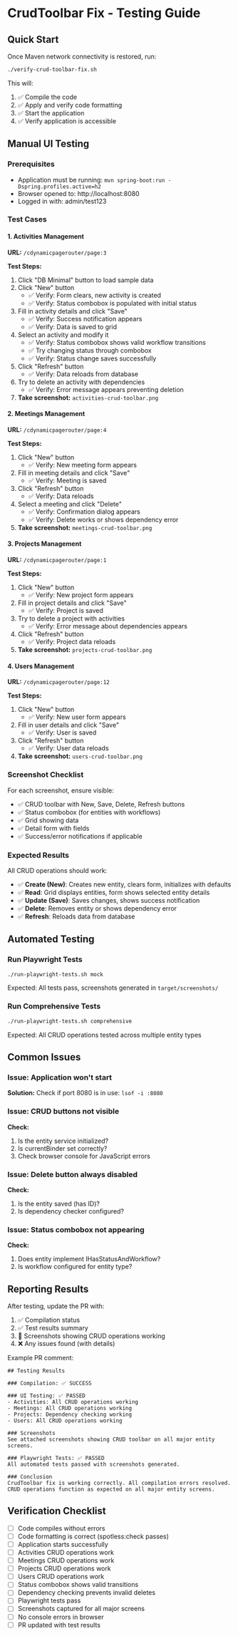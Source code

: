 # CrudToolbar Fix - Testing Guide

## Quick Start

Once Maven network connectivity is restored, run:
```bash
./verify-crud-toolbar-fix.sh
```

This will:
1. ✅ Compile the code
2. ✅ Apply and verify code formatting
3. ✅ Start the application
4. ✅ Verify application is accessible

## Manual UI Testing

### Prerequisites
- Application must be running: `mvn spring-boot:run -Dspring.profiles.active=h2`
- Browser opened to: http://localhost:8080
- Logged in with: admin/test123

### Test Cases

#### 1. Activities Management
**URL:** `/cdynamicpagerouter/page:3`

**Test Steps:**
1. Click "DB Minimal" button to load sample data
2. Click "New" button
   - ✅ Verify: Form clears, new activity is created
   - ✅ Verify: Status combobox is populated with initial status
3. Fill in activity details and click "Save"
   - ✅ Verify: Success notification appears
   - ✅ Verify: Data is saved to grid
4. Select an activity and modify it
   - ✅ Verify: Status combobox shows valid workflow transitions
   - ✅ Try changing status through combobox
   - ✅ Verify: Status change saves successfully
5. Click "Refresh" button
   - ✅ Verify: Data reloads from database
6. Try to delete an activity with dependencies
   - ✅ Verify: Error message appears preventing deletion
7. **Take screenshot:** `activities-crud-toolbar.png`

#### 2. Meetings Management
**URL:** `/cdynamicpagerouter/page:4`

**Test Steps:**
1. Click "New" button
   - ✅ Verify: New meeting form appears
2. Fill in meeting details and click "Save"
   - ✅ Verify: Meeting is saved
3. Click "Refresh" button
   - ✅ Verify: Data reloads
4. Select a meeting and click "Delete"
   - ✅ Verify: Confirmation dialog appears
   - ✅ Verify: Delete works or shows dependency error
5. **Take screenshot:** `meetings-crud-toolbar.png`

#### 3. Projects Management
**URL:** `/cdynamicpagerouter/page:1`

**Test Steps:**
1. Click "New" button
   - ✅ Verify: New project form appears
2. Fill in project details and click "Save"
   - ✅ Verify: Project is saved
3. Try to delete a project with activities
   - ✅ Verify: Error message about dependencies appears
4. Click "Refresh" button
   - ✅ Verify: Project data reloads
5. **Take screenshot:** `projects-crud-toolbar.png`

#### 4. Users Management
**URL:** `/cdynamicpagerouter/page:12`

**Test Steps:**
1. Click "New" button
   - ✅ Verify: New user form appears
2. Fill in user details and click "Save"
   - ✅ Verify: User is saved
3. Click "Refresh" button
   - ✅ Verify: User data reloads
4. **Take screenshot:** `users-crud-toolbar.png`

### Screenshot Checklist

For each screenshot, ensure visible:
- ✅ CRUD toolbar with New, Save, Delete, Refresh buttons
- ✅ Status combobox (for entities with workflows)
- ✅ Grid showing data
- ✅ Detail form with fields
- ✅ Success/error notifications if applicable

### Expected Results

All CRUD operations should work:
- ✅ **Create (New)**: Creates new entity, clears form, initializes with defaults
- ✅ **Read**: Grid displays entities, form shows selected entity details
- ✅ **Update (Save)**: Saves changes, shows success notification
- ✅ **Delete**: Removes entity or shows dependency error
- ✅ **Refresh**: Reloads data from database

## Automated Testing

### Run Playwright Tests
```bash
./run-playwright-tests.sh mock
```

Expected: All tests pass, screenshots generated in `target/screenshots/`

### Run Comprehensive Tests
```bash
./run-playwright-tests.sh comprehensive
```

Expected: All CRUD operations tested across multiple entity types

## Common Issues

### Issue: Application won't start
**Solution:** Check if port 8080 is in use: `lsof -i :8080`

### Issue: CRUD buttons not visible
**Check:**
1. Is the entity service initialized?
2. Is currentBinder set correctly?
3. Check browser console for JavaScript errors

### Issue: Delete button always disabled
**Check:**
1. Is the entity saved (has ID)?
2. Is dependency checker configured?

### Issue: Status combobox not appearing
**Check:**
1. Does entity implement IHasStatusAndWorkflow?
2. Is workflow configured for entity type?

## Reporting Results

After testing, update the PR with:
1. ✅ Compilation status
2. ✅ Test results summary
3. 📸 Screenshots showing CRUD operations working
4. ❌ Any issues found (with details)

Example PR comment:
```
## Testing Results

### Compilation: ✅ SUCCESS

### UI Testing: ✅ PASSED
- Activities: All CRUD operations working
- Meetings: All CRUD operations working
- Projects: Dependency checking working
- Users: All CRUD operations working

### Screenshots
See attached screenshots showing CRUD toolbar on all major entity screens.

### Playwright Tests: ✅ PASSED
All automated tests passed with screenshots generated.

### Conclusion
CrudToolbar fix is working correctly. All compilation errors resolved.
CRUD operations function as expected on all major entity screens.
```

## Verification Checklist

- [ ] Code compiles without errors
- [ ] Code formatting is correct (spotless:check passes)
- [ ] Application starts successfully
- [ ] Activities CRUD operations work
- [ ] Meetings CRUD operations work
- [ ] Projects CRUD operations work
- [ ] Users CRUD operations work
- [ ] Status combobox shows valid transitions
- [ ] Dependency checking prevents invalid deletes
- [ ] Playwright tests pass
- [ ] Screenshots captured for all major screens
- [ ] No console errors in browser
- [ ] PR updated with test results
